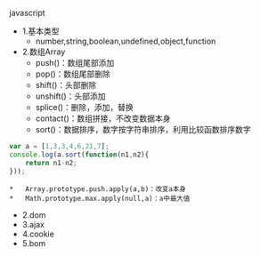 javascript

*   1.基本类型
    *   number,string,boolean,undefined,object,function
*   2.数组Array
    *   push()：数组尾部添加
    *   pop()：数组尾部删除
    *   shift()：头部删除
    *   unshift()：头部添加
    *   splice()：删除，添加，替换
    *   contact()：数组拼接，不改变数据本身
    *   sort()：数据排序，数字按字符串排序，利用比较函数排序数字
```javascript
var a = [1,3,3,4,6,21,7];
console.log(a.sort(function(n1,n2){
    return n1-n2;
}));
```
    *   Array.prototype.push.apply(a,b)：改变a本身
    *   Math.prototype.max.apply(null,a)：a中最大值
*	2.dom
*	3.ajax
*	4.cookie
*	5.bom